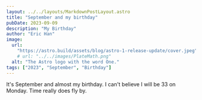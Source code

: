 ```yaml
---
layout: ../../layouts/MarkdownPostLayout.astro
title: "September and my birthday"
pubDate: 2023-09-09
description: "My Birthday"
author: "Eric Han"
image:
  url:
    "https://astro.build/assets/blog/astro-1-release-update/cover.jpeg"
    # url: "../../images/PlateMath.png"
  alt: "The Astro logo with the word One."
tags: ["2023", "September", "Birthday"]
---
```


It's September and almost my birthday. I can't believe I will be 33 on Monday. Time really does fly by.

